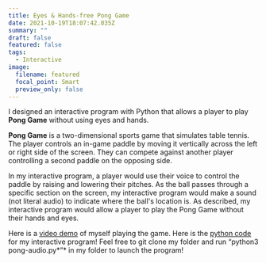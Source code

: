 ```yaml
---
title: Eyes & Hands-free Pong Game
date: 2021-10-19T18:07:42.035Z
summary: ""
draft: false
featured: false
tags:
  - Interactive
image:
  filename: featured
  focal_point: Smart
  preview_only: false
---
```

I designed an interactive program with Python that allows a player to play **Pong Game** without using eyes and hands.

**Pong Game** is a two-dimensional sports game that simulates table tennis. The player controls an in-game paddle by moving it vertically across the left or right side of the screen. They can compete against another player controlling a second paddle on the opposing side. 

In my interactive program, a player would use their voice to control the paddle by raising and lowering their pitches. As the ball passes through a specific section on the screen, my interactive program would make a sound (not literal audio) to indicate where the ball's location is. As described, my interactive program would allow a player to play the Pong Game without their hands and eyes. 

Here is a [video demo](https://youtu.be/fQEl4lWYaAk) of myself playing the game. Here is the [python code](https://github.com/tinghanlin/eyes-hands-free-pong-game) for my interactive program! Feel free to git clone my folder and run “python3 pong-audio.py*”* in my folder to launch the program!